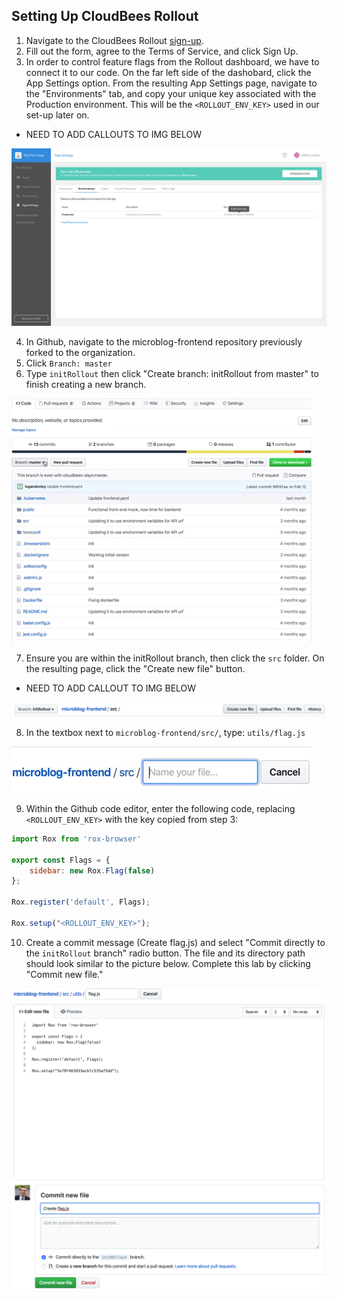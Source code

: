 ## Setting Up CloudBees Rollout
1. Navigate to the CloudBees Rollout [sign-up](https://app.rollout.io/signup).
2. Fill out the form, agree to the Terms of Service, and click Sign Up.
3. In order to control feature flags from the Rollout dashboard, we have to connect it to our code. On the far left side of the dashobard, click the App Settings option. From the resulting App Settings page, navigate to the "Environments" tab, and copy your unique key associated with the Production environment. This will be the `<ROLLOUT_ENV_KEY>` used in our set-up later on.

* NEED TO ADD CALLOUTS TO IMG BELOW
<p><img src="img/rollout/RolloutEnvKey.png" />

4. In Github, navigate to the microblog-frontend repository previously forked to the organization.
5. Click `Branch: master`
6. Type `initRollout` then click "Create branch: initRollout from master" to finish creating a new branch.
<p><img src="img/rollout/initRolloutBranch.gif" />

7. Ensure you are within the initRollout branch, then click the `src` folder. On the resulting page, click the "Create new file" button.
* NEED TO ADD CALLOUT TO IMG BELOW
<p><img src="img/rollout/srcCreateNewFile.png" />

8. In the textbox next to `microblog-frontend/src/`, type: `utils/flag.js`
<p><img src="img/rollout/utilsFlagJS.gif" />

9. Within the Github code editor, enter the following code, replacing `<ROLLOUT_ENV_KEY>` with the key copied from step 3:
```javascript
import Rox from 'rox-browser'

export const Flags = {
	sidebar: new Rox.Flag(false)
};

Rox.register('default', Flags);

Rox.setup("<ROLLOUT_ENV_KEY>");
```
10. Create a commit message (Create flag.js) and select "Commit directly to the `initRollout` branch" radio button. The file and its directory path should look similar to the picture below. Complete this lab by clicking "Commit new file."
<p><img src="img/rollout/flagJSCommit.png" />